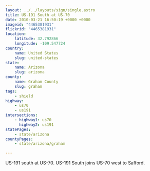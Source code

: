 ```yaml
---
layout: ../../layouts/sign/single.astro
title: US-191 South at US-70
date: 2010-03-21 16:50:19 +0000 +0000
imageid: "4465381931"
flickrid: "4465381931"
location:
    latitude: 32.792866
    longitude: -109.547724
country:
    name: United States
    slug: united-states
state:
    name: Arizona
    slug: arizona
county:
    name: Graham County
    slug: graham
tags:
    - shield
highway:
    - us70
    - us191
intersections:
    - highway1: us70
      highway2: us191
statePages:
    - state/arizona
countyPages:
    - state/arizona/graham

---
```

US-191 south at US-70.  US-191 South joins US-70 west to Safford.